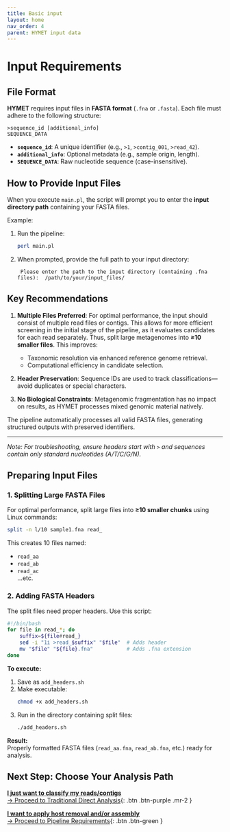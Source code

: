 ```yaml
---
title: Basic input
layout: home
nav_order: 4
parent: HYMET input data
---
```

# Input Requirements  

## File Format  
**HYMET** requires input files in **FASTA format** (`.fna` or `.fasta`). Each file must adhere to the following structure:  

```
>sequence_id [additional_info]  
SEQUENCE_DATA  
```  

- **`sequence_id`**: A unique identifier (e.g., `>1`, `>contig_001`, `>read_42`).  
- **`additional_info`**: Optional metadata (e.g., sample origin, length).  
- **`SEQUENCE_DATA`**: Raw nucleotide sequence (case-insensitive).  

## How to Provide Input Files  
When you execute `main.pl`, the script will prompt you to enter the **input directory path** containing your FASTA files.  

Example:  
1. Run the pipeline:  
   ```bash
   perl main.pl
   ```  
2. When prompted, provide the full path to your input directory:  
   ```
    Please enter the path to the input directory (containing .fna files):  /path/to/your/input_files/
   ```  

## Key Recommendations  
1. **Multiple Files Preferred**: For optimal performance, the input should consist of multiple read files or contigs. This allows for more efficient screening in the initial stage of the pipeline, as it evaluates candidates for each read separately. Thus, split large metagenomes into **≥10 smaller files**. This improves:  
   - Taxonomic resolution via enhanced reference genome retrieval.  
   - Computational efficiency in candidate selection.  

2. **Header Preservation**: Sequence IDs are used to track classifications—avoid duplicates or special characters.  

3. **No Biological Constraints**: Metagenomic fragmentation has no impact on results, as HYMET processes mixed genomic material natively.  

The pipeline automatically processes all valid FASTA files, generating structured outputs with preserved identifiers.  

---  
*Note: For troubleshooting, ensure headers start with `>` and sequences contain only standard nucleotides (A/T/C/G/N).*

## Preparing Input Files  

### 1. Splitting Large FASTA Files  
For optimal performance, split large files into **≥10 smaller chunks** using Linux commands:  

```bash
split -n l/10 sample1.fna read_
```  
This creates 10 files named:  
- `read_aa`  
- `read_ab`  
- `read_ac`  
...etc.  

### 2. Adding FASTA Headers  
The split files need proper headers. Use this script:  

```bash
#!/bin/bash
for file in read_*; do
    suffix=${file#read_}
    sed -i "1i >read_$suffix" "$file"  # Adds header
    mv "$file" "${file}.fna"           # Adds .fna extension
done
```

**To execute:**  
1. Save as `add_headers.sh`  
2. Make executable:  
   ```bash
   chmod +x add_headers.sh
   ```  
3. Run in the directory containing split files:  
   ```bash
   ./add_headers.sh
   ```  

**Result:**  
Properly formatted FASTA files (`read_aa.fna`, `read_ab.fna`, etc.) ready for analysis.  

## Next Step: Choose Your Analysis Path

[**I just want to classify my reads/contigs**  
→ Proceed to Traditional Direct Analysis](https://inesbmartins02.github.io/hymet-docs/hymetsimple.html){: .btn .btn-purple .mr-2 }

[**I want to apply host removal and/or assembly**  
→ Proceed to Pipeline Requirements](https://inesbmartins02.github.io/hymet-docs/integratedpipeline.html){: .btn .btn-green }